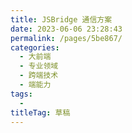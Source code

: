 ```yaml
---
title: JSBridge 通信方案
date: 2023-06-06 23:28:43
permalink: /pages/5be867/
categories: 
  - 大前端
  - 专业领域
  - 跨端技术
  - 端能力
tags: 
  - 
titleTag: 草稿
---
```

